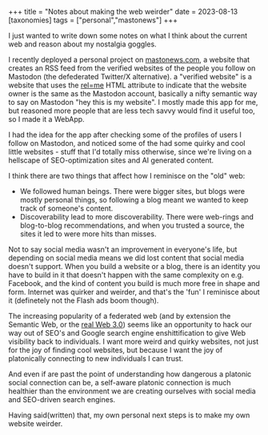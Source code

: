 +++
title =  "Notes about making the web weirder"
date = 2023-08-13
[taxonomies]
tags = ["personal","mastonews"]
+++

I just wanted to write down some notes on what I think about the current web and reason about my nostalgia goggles.

I recently deployed a personal project on [mastonews.com](https://mastonews.com), a website that creates an RSS feed from the verified websites of the people you follow on Mastodon (the defederated Twitter/X alternative). a "verified website" is a website that uses the [rel=me](https://developer.mozilla.org/en-US/docs/Web/HTML/Attributes/rel/me) HTML attribute to indicate that the website owner is the same as the Mastodon account, basically a nifty semantic way to say on Mastodon "hey this is my website". I mostly made this app for me, but reasoned more people that are less tech savvy would find it useful too, so I made it a WebApp.

I had the idea for the app after checking some of the profiles of users I follow on Mastodon, and noticed some of the had some quirky and cool little websites - stuff that I'd totally miss otherwise, since we're living on a hellscape of SEO-optimization sites and AI generated content.

I think there are two things that affect how I reminisce on the "old" web:

- We followed human beings. There were bigger sites, but blogs were mostly personal things, so following a blog meant we wanted to keep track of someone's content.
- Discoverability lead to more discoverability. There were web-rings and blog-to-blog recommendations, and when you trusted a source, the sites it led to were more hits than misses.

Not to say social media wasn't an improvement in everyone's life, but depending on social media means we did lost content that social media doesn't support. When you build a website or a blog, there is an identity you have to build in it that doesn't happen with the same complexity on e.g. Facebook, and the kind of content you build is much more free in shape and form. Internet was quirker and weirder, and that's the 'fun' I reminisce about it (definetely not the Flash ads boom though).

The increasing popularity of a federated web (and by extension the Semantic Web, or the [real Web 3.0](https://en.wikipedia.org/wiki/Semantic_Web)) seems like an opportunity to hack our way out of SEO's and Google search engine enshittification to give Web visibility back to individuals. I want more weird and quirky websites, not just for the joy of finding cool websites, but because I want the joy of platonically connecting to new individuals I can trust.

And even if are past the point of understanding how dangerous a platonic social connection can be, a self-aware platonic connection is much healthier than the environment we are creating ourselves with social media and SEO-driven search engines.

Having said(written) that, my own personal next steps is to make my own website weirder.
